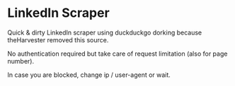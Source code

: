 # LinkedIn Scraper

Quick & dirty LinkedIn scraper using duckduckgo dorking because theHarvester removed this source.

No authentication required but take care of request limitation (also for page number).

In case you are blocked, change ip / user-agent or wait.


